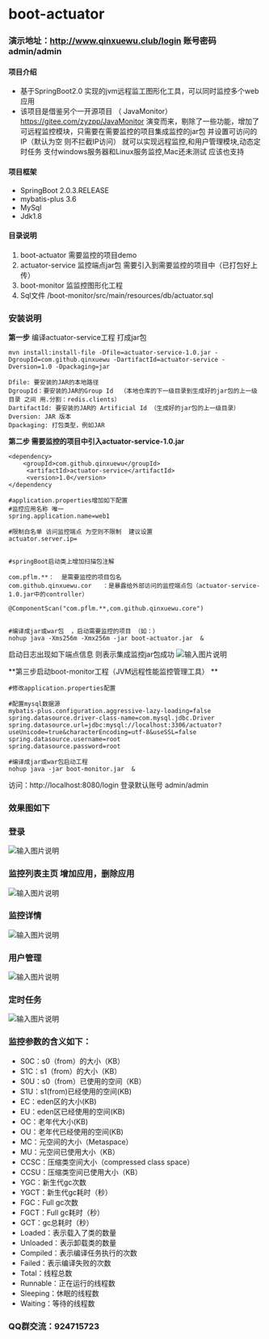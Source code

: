 # boot-actuator


### 演示地址：http://www.qinxuewu.club/login  账号密码 admin/admin


#### 项目介绍
- 基于SpringBoot2.0 实现的jvm远程监工图形化工具，可以同时监控多个web应用
- 该项目是借鉴另个一开源项目 （ JavaMonitor） https://gitee.com/zyzpp/JavaMonitor 演变而来，剔除了一些功能，增加了可远程监控模块，只需要在需要监控的项目集成监控的jar包 并设置可访问的IP（默认为空 则不拦截IP访问） 就可以实现远程监控,和用户管理模块,动态定时任务
支付windows服务器和Linux服务监控,Mac还未测试 应该也支持 

#### 项目框架
- SpringBoot 2.0.3.RELEASE
- mybatis-plus 3.6
- MySql
- Jdk1.8


#### 目录说明
1. boot-actuator  需要监控的项目demo
1. actuator-service  监控端点jar包 需要引入到需要监控的项目中（已打包好上传）
1. boot-monitor    监监控图形化工程
1. Sql文件  /boot-monitor/src/main/resources/db/actuator.sql

### 安装说明

 **第一步** 
编译actuator-service工程 打成jar包

```
mvn install:install-file -Dfile=actuator-service-1.0.jar -DgroupId=com.github.qinxuewu -DartifactId=actuator-service -Dversion=1.0 -Dpackaging=jar

Dfile: 要安装的JAR的本地路径 
DgroupId：要安装的JAR的Group Id  （本地仓库的下一级目录到生成好的jar包的上一级目录 之间 用.分割：redis.clients）
DartifactId: 要安装的JAR的 Artificial Id （生成好的jar包的上一级目录）
Dversion: JAR 版本 
Dpackaging: 打包类型，例如JAR

```

 **第二步 需要监控的项目中引入actuator-service-1.0.jar** 

```
<dependency>
	<groupId>com.github.qinxuewu</groupId>
	 <artifactId>actuator-service</artifactId>
	 <version>1.0</version>
</dependency

#application.properties增加如下配置
#监控应用名称 唯一
spring.application.name=web1

#限制白名单 访问监控端点 为空则不限制  建议设置
actuator.server.ip=


#springBoot启动类上增加扫描包注解 

com.pflm.**：  是需要监控的项目包名  
com.github.qinxuewu.cor   ：是暴露给外部访问的监控端点包（actuator-service-1.0.jar中的controller）

@ComponentScan("com.pflm.**,com.github.qinxuewu.core")


#编译成jar或war包  ，启动需要监控的项目 （如：）
nohup java -Xms256m -Xmx256m -jar boot-actuator.jar  &
```
启动日志出现如下端点信息 则表示集成监控jar包成功
![输入图片说明](https://images.gitee.com/uploads/images/2018/1211/201912_ac025aa7_1478371.png "屏幕截图.png")


 **第三步启动boot-monitor工程（JVM远程性能监控管理工具） ** 

```
#修改application.properties配置 

#配置mysql数据源
mybatis-plus.configuration.aggressive-lazy-loading=false
spring.datasource.driver-class-name=com.mysql.jdbc.Driver
spring.datasource.url=jdbc:mysql://localhost:3306/actuator?useUnicode=true&characterEncoding=utf-8&useSSL=false
spring.datasource.username=root
spring.datasource.password=root

#编译成jar或war包启动工程
nohup java -jar boot-monitor.jar  &
```
访问：http://localhost:8080/login  登录默认账号  admin/admin

### 效果图如下

### 登录
![输入图片说明](https://images.gitee.com/uploads/images/2018/1212/180351_85b7e7c0_1478371.png "屏幕截图.png")

### 监控列表主页  增加应用，删除应用

![![输入图片说明](https://images.gitee.com/uploads/images/2018/1212/153102_753284c9_1478371.png "屏幕截图.png")](https://images.gitee.com/uploads/images/2018/1213/162341_854c1ecb_1478371.png "屏幕截图.png")

### 监控详情
![输入图片说明](https://images.gitee.com/uploads/images/2018/1213/163003_4852ee05_1478371.png "屏幕截图.png")


### 用户管理
![输入图片说明](https://images.gitee.com/uploads/images/2018/1213/162918_d51c9088_1478371.png "屏幕截图.png")
### 定时任务
![输入图片说明](https://images.gitee.com/uploads/images/2018/1215/124822_14bd50ee_1478371.png "屏幕截图.png")
### 监控参数的含义如下：
- S0C：s0（from）的大小（KB）
- S1C：s1（from）的大小（KB）
- S0U：s0（from）已使用的空间（KB）
- S1U：s1(from)已经使用的空间(KB)
- EC：eden区的大小(KB)
- EU：eden区已经使用的空间(KB)
- OC：老年代大小(KB)
- OU：老年代已经使用的空间(KB)
- MC：元空间的大小（Metaspace）
- MU：元空间已使用大小（KB）
- CCSC：压缩类空间大小（compressed class space）
- CCSU：压缩类空间已使用大小（KB）
- YGC：新生代gc次数
- YGCT：新生代gc耗时（秒）
- FGC：Full gc次数
- FGCT：Full gc耗时（秒）
- GCT：gc总耗时（秒）
- Loaded：表示载入了类的数量
- Unloaded：表示卸载类的数量
- Compiled：表示编译任务执行的次数
- Failed：表示编译失败的次数
- Total：线程总数
- Runnable：正在运行的线程数
- Sleeping：休眠的线程数
- Waiting：等待的线程数

###  QQ群交流：924715723 




